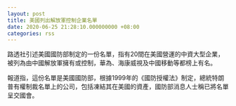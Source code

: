 ```yaml
---
layout: post
title: 美國列出解放軍控制企業名單
date: 2020-06-25 21:28:10.000000000 +08:00
categories: rss
---
```


路透社引述美國國防部制定的一份名單，指有20間在美國營運的中資大型企業，被列為由中國解放軍擁有或控制，華為、海康威視及中國移動等都榜上有名。

報道指，這份名單是美國國防部，根據1999年的《國防授權法》制定，總統特朗普有權制裁名單上的公司，包括凍結其在美國的資產，國防部消息人士稱已將名單呈交國會。
